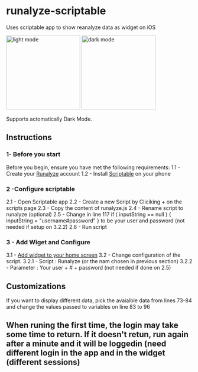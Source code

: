 # runalyze-scriptable
Uses scriptable app to show reanalyze data as widget on iOS

<img src="https://user-images.githubusercontent.com/45463445/195308981-7a57c321-19df-4561-be44-423db451da6e.png" alt="light mode" width="200"/>
<img src="https://user-images.githubusercontent.com/45463445/195309708-cc70e2e5-60b4-468b-8349-aaa19ac0b968.png" alt="dark mode" width="200"/>

Supports actomatically Dark Mode.

## Instructions
### 1- Before you start
Before you begin, ensure you have met the following requirements:
1.1 - Create your [Runalyze](https://runalyze.com/) account 
1.2 - Install [Scriptable](https://scriptable.app) on your phone

### 2 -Configure scriptable
2.1 - Open Scriptable app
2.2 - Create a new Script by Cliciking + on the scripts page
2.3 - Copy the content of runalyze.js
2.4 - Rename script to runalyze (optional)
2.5 - Change in line 117 if ( inputString == null ) { inputString = "username#password" } to be your user and password (not needed if setup on 3.2.2)
2.6 - Run script

### 3 - Add Wiget and Configure
3.1 - [Add widget to your home screen](https://support.apple.com/en-gb/HT207122) 
3.2 - Change configuration of the script.
3.2.1 - Script : Runalyze (or the nam chosen in previous section)
3.2.2 - Parameter : Your user + # + password (not needed if done on 2.5)

## Customizations
If you want to display different data, pick the avaialble data from lines 73-84 and change the values passed to variables on line 83 to 96

## When runing the first time, the login may take some time to return. If it doesn't retun, run again after a minute and it will be loggedin (need different login in the app and in the widget (different sessions)

